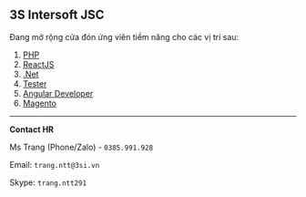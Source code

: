 3S Intersoft JSC
---

Đang mở rộng cửa đón ứng viên tiềm năng cho các vị trí sau:

1. [PHP](https://github.com/thutrang2901/3s-intersoft-jds/blob/main/php.md)
1. [ReactJS](https://github.com/thutrang2901/3s-intersoft-jds/blob/main/reactjs.md)
1. [.Net](https://github.com/thutrang2901/3s-intersoft-jds/blob/main/.Net.md)
1. [Tester](https://github.com/thutrang2901/3s-intersoft-jds/blob/main/Tester.md)
1. [Angular Developer](https://github.com/thutrang2901/3s-intersoft-jds/blob/main/angular.md)
1. [Magento](https://github.com/thutrang2901/3s-intersoft-jds/blob/main/Magento.md)

---
**Contact HR**

Ms Trang (Phone/Zalo) - `0385.991.928`

Email: `trang.ntt@3si.vn`

Skype: `trang.ntt291`
